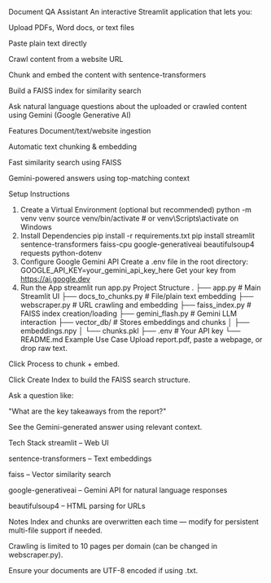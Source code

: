 Document QA Assistant
An interactive Streamlit application that lets you:

Upload PDFs, Word docs, or text files

Paste plain text directly

Crawl content from a website URL

Chunk and embed the content with sentence-transformers

Build a FAISS index for similarity search

Ask natural language questions about the uploaded or crawled content using Gemini (Google Generative AI)

Features
Document/text/website ingestion

Automatic text chunking & embedding

Fast similarity search using FAISS

Gemini-powered answers using top-matching context

Setup Instructions
1. Create a Virtual Environment (optional but recommended)
python -m venv venv
source venv/bin/activate  # or venv\Scripts\activate on Windows
2. Install Dependencies
pip install -r requirements.txt
pip install streamlit sentence-transformers faiss-cpu google-generativeai beautifulsoup4 requests python-dotenv
3. Configure Google Gemini API
Create a .env file in the root directory:
GOOGLE_API_KEY=your_gemini_api_key_here
Get your key from https://ai.google.dev
4. Run the App
streamlit run app.py
Project Structure
.
├── app.py                  # Main Streamlit UI
├── docs_to_chunks.py       # File/plain text embedding
├── webscraper.py           # URL crawling and embedding
├── faiss_index.py          # FAISS index creation/loading
├── gemini_flash.py         # Gemini LLM interaction
├── vector_db/              # Stores embeddings and chunks
│   ├── embeddings.npy
│   └── chunks.pkl
├── .env                    # Your API key
└── README.md
Example Use Case
Upload report.pdf, paste a webpage, or drop raw text.

Click Process to chunk + embed.

Click Create Index to build the FAISS search structure.

Ask a question like:

"What are the key takeaways from the report?"

See the Gemini-generated answer using relevant context.

Tech Stack
streamlit – Web UI

sentence-transformers – Text embeddings

faiss – Vector similarity search

google-generativeai – Gemini API for natural language responses

beautifulsoup4 – HTML parsing for URLs

Notes
Index and chunks are overwritten each time — modify for persistent multi-file support if needed.

Crawling is limited to 10 pages per domain (can be changed in webscraper.py).

Ensure your documents are UTF-8 encoded if using .txt.